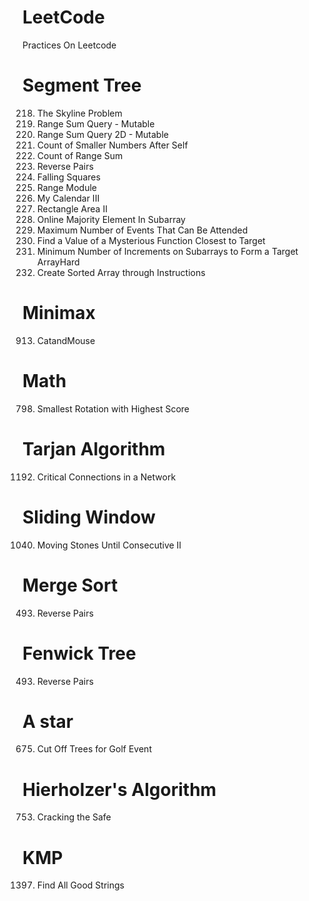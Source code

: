 # LeetCode
Practices On Leetcode

# Segment Tree 
218. The Skyline Problem
307. Range Sum Query - Mutable
308. Range Sum Query 2D - Mutable
315. Count of Smaller Numbers After Self
327. Count of Range Sum
493. Reverse Pairs
699. Falling Squares
715. Range Module
732. My Calendar III
850. Rectangle Area II
1157. Online Majority Element In Subarray
1353. Maximum Number of Events That Can Be Attended
1521. Find a Value of a Mysterious Function Closest to Target
1526. Minimum Number of Increments on Subarrays to Form a Target ArrayHard    
1649. Create Sorted Array through Instructions

# Minimax
913. CatandMouse

# Math
798. Smallest Rotation with Highest Score

# Tarjan Algorithm
1192. Critical Connections in a Network

# Sliding Window
1040. Moving Stones Until Consecutive II

# Merge Sort
493. Reverse Pairs

# Fenwick Tree
493. Reverse Pairs

# A star
675. Cut Off Trees for Golf Event

# Hierholzer's Algorithm 
753. Cracking the Safe

# KMP
1397. Find All Good Strings


